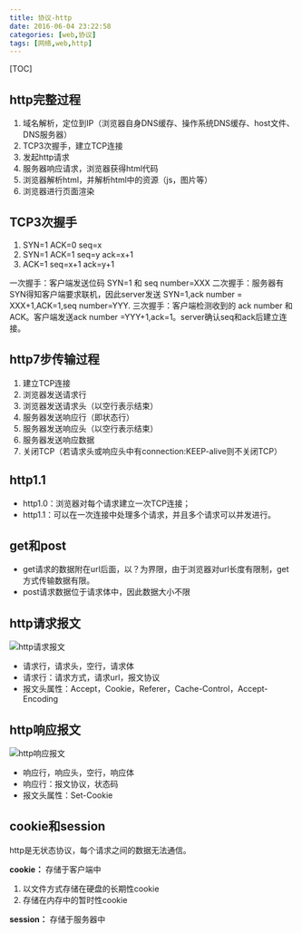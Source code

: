 ```yaml
---
title: 协议-http
date: 2016-06-04 23:22:58
categories: [web,协议]
tags: [网络,web,http]
---
```


[TOC]

<!--more-->

## http完整过程

1. 域名解析，定位到IP（浏览器自身DNS缓存、操作系统DNS缓存、host文件、DNS服务器）
2. TCP3次握手，建立TCP连接
3. 发起http请求
4. 服务器响应请求，浏览器获得html代码
5. 浏览器解析html，并解析html中的资源（js，图片等）
6. 浏览器进行页面渲染

## TCP3次握手

1. SYN=1 ACK=0 seq=x
2. SYN=1 ACK=1 seq=y ack=x+1
3. ACK=1 seq=x+1 ack=y+1

一次握手：客户端发送位码 SYN=1 和 seq number=XXX
二次握手：服务器有SYN得知客户端要求联机，因此server发送 SYN=1,ack number = XXX+1,ACK=1,seq number=YYY.
三次握手：客户端检测收到的 ack number 和 ACK。客户端发送ack number =YYY+1,ack=1。server确认seq和ack后建立连接。

## http7步传输过程

1. 建立TCP连接
2. 浏览器发送请求行
3. 浏览器发送请求头（以空行表示结束）
4. 服务器发送响应行（即状态行）
5. 服务器发送响应头（以空行表示结束）
6. 服务器发送响应数据
7. 关闭TCP（若请求头或响应头中有connection:KEEP-alive则不关闭TCP）

## http1.1
- http1.0：浏览器对每个请求建立一次TCP连接；
- http1.1：可以在一次连接中处理多个请求，并且多个请求可以并发进行。

## get和post
- get请求的数据附在url后面，以？为界限，由于浏览器对url长度有限制，get方式传输数据有限。  
- post请求数据位于请求体中，因此数据大小不限

## http请求报文

![http请求报文](http://7xlgbq.com1.z0.glb.clouddn.com/http1.jpg)

- 请求行，请求头，空行，请求体
- 请求行：请求方式，请求url，报文协议
- 报文头属性：Accept，Cookie，Referer，Cache-Control，Accept-Encoding

## http响应报文

![http响应报文](http://7xlgbq.com1.z0.glb.clouddn.com/http2.jpg)

- 响应行，响应头，空行，响应体
- 响应行：报文协议，状态码
- 报文头属性：Set-Cookie

## cookie和session
http是无状态协议，每个请求之间的数据无法通信。

**cookie：** 存储于客户端中
1. 以文件方式存储在硬盘的长期性cookie
2. 存储在内存中的暂时性cookie

**session：** 存储于服务器中





